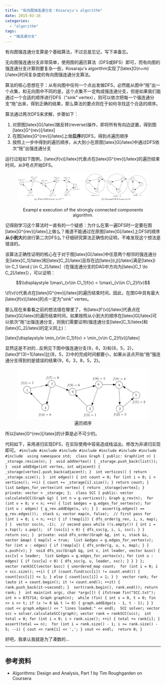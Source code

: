 ```yaml
---
title: "有向图强连通分支：Kosaraju's algorithm"
date: 2015-03-16
categories: 
  - "algorithm"
tags: 
  - "强连通分支"
---
```


有向图强连通分支算是个基础算法，不过总是忘记，写下来备忘。

无向图强连通分支非常简单，使用图的遍历算法（DFS或BFS）即可，而有向图的强连通分支计算则要复杂一些，Kosaraju's algorithm实现了\[latex\]O(n+m)\[/latex\]时间复杂度的有向图强连通分支算法。

算法的核心思想在于：从有向图中任何一个点出发做DFS，必然能从图中“拖”出一个点集，和无向图中不同的是，这个点集不一定构成强连通分支，但是如果我们能通过一个合适的顺序进行DFS（“sink” vertex），则可以依次把每一个强连通分支“拖”出来，得到正确的结果，那么算法的要点则在于如何寻找这个合适的顺序。

<!--more-->

算法通过两次DFS来求解，步骤如下：

1. 对原图\[latex\]G\[/latex\]做反转(reverse)操作，即将所有有向边逆置，得到图\[latex\]G^{rev}\[/latex\]
2. 在图\[latex\]G^{rev}\[/latex\]上做**后序**的DFS，得到点遍历顺序
3. 按照上一步中得到的遍历顺序，从大到小在原图\[latex\]G\[/latex\]中通过DFS依次“拖”出强连通分支

运行过程如下图例，\[latex\]f(v)\[/latex\]代表点在\[latex\]G^{rev}\[/latex\]的遍历结束时间，从9号点开始DFS。 <figure style="text-align: center;">
  <img src="/assets/images/B0842D09-98C3-4F8C-B551-315CBAC0874E.jpg" alt="Exampl  e execution of the strongly connected components algorithm." />
  <figcaption>Exampl e execution of the strongly connected components algorithm.</figcaption>
</figure>

记得刚学习这个算法时一直有的一个疑惑：为什么在第一遍DFS时一定要在图\[latex\]G^{rev}\[/latex\]上做么？难道不能通过在原图\[latex\]G\[/latex\]上DFS的顺序**从小到大**的进行第二次DFS么？仔细研究算法正确性的证明，不难发现这个想法是错误的。

该算法正确性证明的核心在于对于图\[latex\]G\[/latex\]中任意两个相邻的强连通分支\[latex\]C\_1\[/latex\]和\[latex\]C\_2\[/latex\]且存在边\[latex\](i,j)\[/latex\]满足\[latex\]i \\in C\_1 \\land j \\in C\_2\[/latex\]（在强连通分支的DAG中方向为\[latex\]C\_1 \\to C\_2\[/latex\]），可以证明：

$$\\displaystyle \\max\_{v\\in C\_1}f(v) < \\max\_{v\\in C\_2}f(v)$$

\\(f(v)\\)代表点在\[latex\]G^{rev}\[/latex\]的遍历结束时间，因此，在图G中具有最大\[latex\]f(v)\[/latex\]的点一定为“sink” vertex。

那么现在来看看之前的想法错在哪里了，令\[latex\]f'(v)\[/latex\]代表点在\[latex\]G\[/latex\]的遍历结束时间，如果按照从小到大的顺序在\[latex\]G\[/latex\]可以依次“拖”出强连通分支，则我们需要证明(强连通分支\[latex\]C\_1\[/latex\]和\[latex\]C\_2\[/latex\]的定义同上)：

\[latex\]\\displaystyle \\min\_{v\\in C\_1}f(v) > \\min\_{v\\in C\_2}f(v)\[/latex\]

显然这是不对的...反例见下图中强连通分支{9，6，3}和{8，5，2}，\[latex\]f'(3)=1\[/latex\]比{8，5，2}中的完成时间都要小，如果从该点开始“拖”强连通分支得到的是错误的结果{9，6，3，8，5，2}。

<figure style="text-align: center;">
  <img src="/assets/images/9A6FEF4E-FD08-4AF3-89BC-398920C58BAB.jpg" alt="遍历顺序" />
  <figcaption>遍历顺序</figcaption>
</figure>

所以\[latex\]G^{rev}\[/latex\]的计算是必不可少的。

代码如下，采用递归实现DFS，在实际使用中容易造成栈溢出，修改为非递归实现即可。 `#include #include #include #include #include #include #include #include  using namespace std;  class Graph { public: Graph(int n) { _storage.resize(n); }  void addVertex() { _storage.push_back(list()); }  void addEdge(int vertex, int adjacent) { _storage[vertex].push_back(adjacent); }  int vertices() { return _storage.size(); }  int edges() { int count = 0; for (int i = 0; i < vertices(); ++i) { count += _storage[i].size(); } return count; }  list &edges_for_vertex(int vertex) { return _storage[vertex]; }  private: vector > _storage; };  class SCC { public: vector calculateSCC(Graph &g) { int n = g.vertices(); Graph g_rev(n);  for (int v = 0; v < n; ++v) { list &edges = g.edges_for_vertex(v); for (int u : edges) { g_rev.addEdge(u, v); } }  assert(g.edges() == g_rev.edges());  stack s; vector map(n, false);  // first pass for (int i = 0; i < n; ++i) { if (!map[i]) { dfs_order(g_rev, i, s, map); } }  vector ssc(n, -1);  // second pass while (!s.empty()) { int i = s.top(); s.pop();  if (ssc[i] < 0) { dfs_ssc(g, i, i, ssc); } }  return ssc; }  private: void dfs_order(Graph &g, int v, stack &s, vector &map) { map[v] = true;  list &edges = g.edges_for_vertex(v); for (int u : edges) { if (!map[u]) { dfs_order(g, u, s, map); } }  s.push(v); }  void dfs_ssc(Graph &g, int v, int leader, vector &ssc) { ssc[v] = leader;  list &edges = g.edges_for_vertex(v); for (int u : edges) { if (ssc[u] < 0) { dfs_ssc(g, u, leader, ssc); } } } };  vector rankSCC(vector &scc) { unordered_map count;  for (int i = 0; i < scc.size(); ++i) { if (count.find(scc[i]) != count.end()) { count[scc[i]] += 1; } else { count[scc[i]] = 1; } }  vector rank; for (auto it = count.begin(); it != count.end(); ++it) { rank.push_back(it->second); }  sort(rank.begin(), rank.end()); return rank; }  int main(int argc, char *argv[]) { ifstream fin("SCC.txt");  int n = 875714; Graph graph(n);  while (fin) { int s = 0, t = 0; fin >> s >> t; if (s != 0 && t != 0) { graph.addEdge(s - 1, t - 1); } }  cout << graph.edges() << " lines loaded." << endl;  SCC solver; vector scc = solver.calculateSCC(graph); vector rank = rankSCC(scc);  int total = 0; for (int i = 0; i < rank.size(); ++i) { total += rank[i]; } assert(total == n);  for (int i = rank.size() - 1; i >= rank.size() - 5; --i) { cout << rank[i] << ','; } cout << endl;  return 0; }`

好吧，我承认我就是为了凑数的...

* * *

## 参考资料

- Algorithms: Design and Analysis, Part 1 by Tim Roughgarden on Coursera
